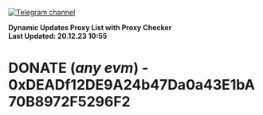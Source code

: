 [![Telegram channel](https://img.shields.io/endpoint?url=https://runkit.io/damiankrawczyk/telegram-badge/branches/master?url=https://t.me/n4z4v0d)](https://t.me/n4z4v0d) 

**Dynamic Updates Proxy List with Proxy Checker**  
**Last Updated: 20.12.23 10:55**

# DONATE (_any evm_) - 0xDEADf12DE9A24b47Da0a43E1bA70B8972F5296F2
